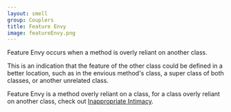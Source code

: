 ```yaml
---
layout: smell
group: Couplers
title: Feature Envy
image: featureEnvy.png
---
```

Feature Envy occurs when a method is overly reliant on another class.

This is an indication that the feature of the other class could be defined in a better location, such as in the envious method's class, a super class of both classes, or another unrelated class.

Feature Envy is a method overly reliant on a class, for a class overly reliant on another class, check out [Inappropriate Intimacy](inappropriateIntimacy).